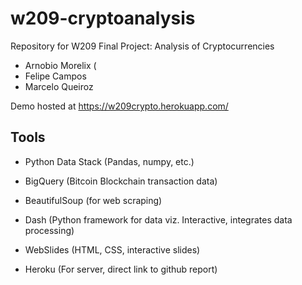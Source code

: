 # w209-cryptoanalysis
Repository for W209 Final Project: Analysis of Cryptocurrencies

- Arnobio Morelix \(
- Felipe Campos
- Marcelo Queiroz

Demo hosted at https://w209crypto.herokuapp.com/

## Tools
- Python Data Stack (Pandas, numpy, etc.)

- BigQuery (Bitcoin Blockchain transaction data)

- BeautifulSoup (for web scraping)

- Dash (Python framework for data viz. Interactive, integrates data processing)

- WebSlides (HTML, CSS, interactive slides)

- Heroku (For server, direct link to github report)


